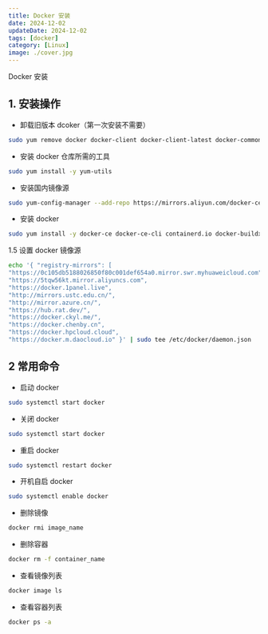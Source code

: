 ```yaml
---
title: Docker 安装
date: 2024-12-02
updateDate: 2024-12-02
tags: [docker]
category: [Linux]
image: ./cover.jpg
---
```


Docker 安装

## 1. 安装操作

- 卸载旧版本 dcoker（第一次安装不需要）

```bash
sudo yum remove docker docker-client docker-client-latest docker-common docker-latest docker-latest-logrotate docker-logrotate docker-engine
```

- 安装 docker 仓库所需的工具

```bash
sudo yum install -y yum-utils
```

- 安装国内镜像源

```bash
sudo yum-config-manager --add-repo https://mirrors.aliyun.com/docker-ce/linux/centos/docker-ce.repo
```

- 安装 docker

```bash
sudo yum install -y docker-ce docker-ce-cli containerd.io docker-buildx-plugin docker-compose-plugin
```

1.5 设置 docker 镜像源

```bash
echo '{ "registry-mirrors": [
"https://0c105db5188026850f80c001def654a0.mirror.swr.myhuaweicloud.com",
"https://5tqw56kt.mirror.aliyuncs.com",
"https://docker.1panel.live",
"http://mirrors.ustc.edu.cn/",
"http://mirror.azure.cn/",
"https://hub.rat.dev/",
"https://docker.ckyl.me/",
"https://docker.chenby.cn",
"https://docker.hpcloud.cloud",
"https://docker.m.daocloud.io" }' | sudo tee /etc/docker/daemon.json
```

## 2 常用命令

- 启动 docker

```bash
sudo systemctl start docker
```

- 关闭 docker

```bash
sudo systemctl start docker
```

- 重启 docker

```bash
sudo systemctl restart docker
```

- 开机自启 docker

```bash
sudo systemctl enable docker
```

- 删除镜像

```bash
docker rmi image_name
```

- 删除容器

```bash
docker rm -f container_name
```

- 查看镜像列表

```bash
docker image ls
```

- 查看容器列表

```bash
docker ps -a
```
